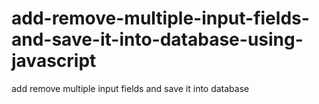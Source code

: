 # add-remove-multiple-input-fields-and-save-it-into-database-using-javascript
add remove multiple input fields and save it into database
